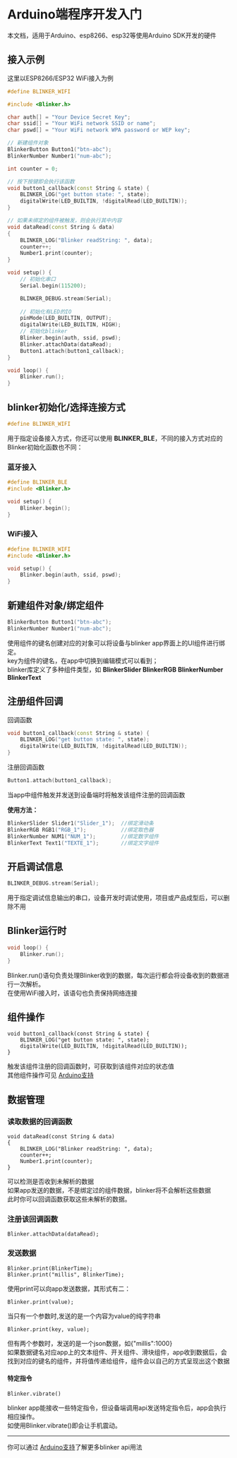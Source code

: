 # Arduino端程序开发入门  
本文档，适用于Arduino、esp8266、esp32等使用Arduino SDK开发的硬件  


## 接入示例  
这里以ESP8266/ESP32 WiFi接入为例  
```cpp
#define BLINKER_WIFI

#include <Blinker.h>

char auth[] = "Your Device Secret Key";
char ssid[] = "Your WiFi network SSID or name";
char pswd[] = "Your WiFi network WPA password or WEP key";

// 新建组件对象
BlinkerButton Button1("btn-abc");
BlinkerNumber Number1("num-abc");

int counter = 0;

// 按下按键即会执行该函数
void button1_callback(const String & state) {
    BLINKER_LOG("get button state: ", state);
    digitalWrite(LED_BUILTIN, !digitalRead(LED_BUILTIN));
}

// 如果未绑定的组件被触发，则会执行其中内容
void dataRead(const String & data)
{
    BLINKER_LOG("Blinker readString: ", data);
    counter++;
    Number1.print(counter);
}

void setup() {
    // 初始化串口
    Serial.begin(115200);

    BLINKER_DEBUG.stream(Serial);
    
    // 初始化有LED的IO
    pinMode(LED_BUILTIN, OUTPUT);
    digitalWrite(LED_BUILTIN, HIGH);
    // 初始化blinker
    Blinker.begin(auth, ssid, pswd);
    Blinker.attachData(dataRead);
    Button1.attach(button1_callback);
}

void loop() {
    Blinker.run();
}
```

## blinker初始化/选择连接方式  
```cpp
#define BLINKER_WIFI
```
用于指定设备接入方式，你还可以使用 **BLINKER_BLE**，不同的接入方式对应的Blinker初始化函数也不同：
### 蓝牙接入
```cpp
#define BLINKER_BLE  
#include <Blinker.h>  

void setup() {  
    Blinker.begin();  
}
```
### WiFi接入  
```cpp
#define BLINKER_WIFI  
#include <Blinker.h>  

void setup() {  
    Blinker.begin(auth, ssid, pswd);  
}
```

## 新建组件对象/绑定组件  
```cpp
BlinkerButton Button1("btn-abc");
BlinkerNumber Number1("num-abc");
```
使用组件的键名创建对应的对象可以将设备与blinker app界面上的UI组件进行绑定。  
key为组件的键名，在app中切换到编辑模式可以看到；  
blinker库定义了多种组件类型，如 **BlinkerSlider BlinkerRGB BlinkerNumber BlinkerText**  

## 注册组件回调
回调函数
```cpp
void button1_callback(const String & state) {
    BLINKER_LOG("get button state: ", state);
    digitalWrite(LED_BUILTIN, !digitalRead(LED_BUILTIN));
}
```
注册回调函数
```cpp
Button1.attach(button1_callback);
```
当app中组件触发并发送到设备端时将触发该组件注册的回调函数  

**使用方法：**
```cpp
BlinkerSlider Slider1("Slider_1");  //绑定滑动条  
BlinkerRGB RGB1("RGB_1");           //绑定取色器  
BlinkerNumber NUM1("NUM_1");        //绑定数字组件  
BlinkerText Text1("TEXTE_1");       //绑定文字组件  
```

## 开启调试信息
```cpp
BLINKER_DEBUG.stream(Serial);
```
用于指定调试信息输出的串口，设备开发时调试使用，项目或产品成型后，可以删除不用  

## Blinker运行时  
```cpp
void loop() {
    Blinker.run();
}
```
Blinker.run()语句负责处理Blinker收到的数据，每次运行都会将设备收到的数据进行一次解析。  
在使用WiFi接入时，该语句也负责保持网络连接  


## 组件操作
```
void button1_callback(const String & state) {
    BLINKER_LOG("get button state: ", state);
    digitalWrite(LED_BUILTIN, !digitalRead(LED_BUILTIN));
}
```
触发该组件注册的回调函数时，可获取到该组件对应的状态值  
其他组件操作可见 [Arduino支持](?file=003-硬件开发/02-Arduino支持)  


## 数据管理  
### 读取数据的回调函数
```
void dataRead(const String & data)
{
    BLINKER_LOG("Blinker readString: ", data);
    counter++;
    Number1.print(counter);
}
```
可以检测是否收到未解析的数据  
如果app发送的数据，不是绑定过的组件数据，blinker将不会解析这些数据  
此时你可以回调函数获取这些未解析的数据。
### 注册该回调函数
```
Blinker.attachData(dataRead);
```

### 发送数据
```
Blinker.print(BlinkerTime);
Blinker.print("millis", BlinkerTime);
```
使用print可以向app发送数据，其形式有二：
```
Blinker.print(value);
```
当只有一个参数时,发送的是一个内容为value的纯字符串  
```
Blinker.print(key, value);
```
但有两个参数时，发送的是一个json数据，如{"millis":1000}  
如果数据键名对应app上的文本组件、开关组件、滑块组件，app收到数据后，会找到对应的键名的组件，并将值传递给组件，组件会以自己的方式呈现出这个数据  

#### 特定指令
```
Blinker.vibrate()
```
blinker app能接收一些特定指令，但设备端调用api发送特定指令后，app会执行相应操作。  
如使用Blinker.vibrate()即会让手机震动。  

***  
你可以通过 [Arduino支持](?file=003-硬件开发/02-Arduino支持)了解更多blinker api用法